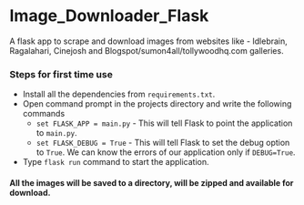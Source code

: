 # Image_Downloader_Flask

A flask app to scrape and download images from websites like - Idlebrain, Ragalahari, Cinejosh and Blogspot/sumon4all/tollywoodhq.com galleries.

### Steps for first time use
  - Install all the dependencies from ```requirements.txt```.
  - Open command prompt in the projects directory and write the following commands
    - ```set FLASK_APP = main.py``` - This will tell Flask to point the application to ```main.py```.
    - ```set FLASK_DEBUG = True``` - This will tell Flask to set the debug option to ```True```. We can know the errors of our application only if ```DEBUG=True```.
  - Type ```flask run``` command to start the application.

#### All the images will be saved to a directory, will be zipped and available for download.